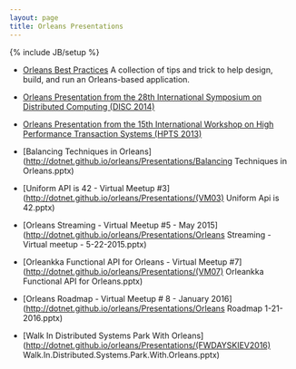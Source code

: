 ```yaml
---
layout: page
title: Orleans Presentations
---
```

{% include JB/setup %}

* [Orleans Best Practices](http://research.microsoft.com/apps/pubs/default.aspx?id=244727) A collection of tips and trick to help design, build, and run an Orleans-based application.

* [Orleans Presentation from the 28th International Symposium on Distributed Computing (DISC 2014)](http://research.microsoft.com/en-US/people/philbe/disckeyotephilbefinal.pdf)

* [Orleans Presentation from the 15th International Workshop on High Performance Transaction Systems (HPTS 2013)](http://www.hpts.ws/papers/2013/Bykov.pdf)

* [Balancing Techniques in Orleans](http://dotnet.github.io/orleans/Presentations/Balancing Techniques in Orleans.pptx)

* [Uniform API is 42 - Virtual Meetup #3](http://dotnet.github.io/orleans/Presentations/(VM03) Uniform Api is 42.pptx)

* [Orleans Streaming - Virtual Meetup #5 - May 2015](http://dotnet.github.io/orleans/Presentations/Orleans Streaming - Virtual meetup - 5-22-2015.pptx)

* [Orleankka Functional API for Orleans - Virtual Meetup #7](http://dotnet.github.io/orleans/Presentations/(VM07) Orleankka Functional API for Orleans.pptx)

* [Orleans Roadmap - Virtual Meetup # 8 - January 2016](http://dotnet.github.io/orleans/Presentations/Orleans Roadmap 1-21-2016.pptx)

* [Walk In Distributed Systems Park With Orleans](http://dotnet.github.io/orleans/Presentations/(FWDAYSKIEV2016) Walk.In.Distributed.Systems.Park.With.Orleans.pptx)
